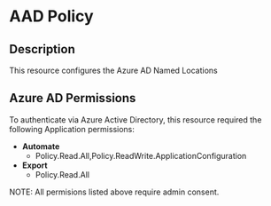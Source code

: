 # AAD Policy

## Description

This resource configures the Azure AD Named Locations

## Azure AD Permissions

To authenticate via Azure Active Directory, this resource required the following Application permissions:

* **Automate**
  * Policy.Read.All,Policy.ReadWrite.ApplicationConfiguration
* **Export**
  * Policy.Read.All

NOTE: All permisions listed above require admin consent.
